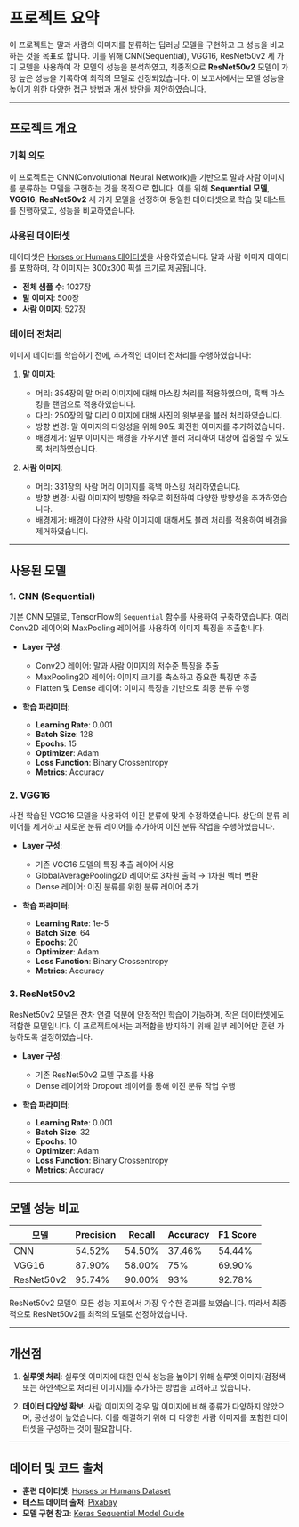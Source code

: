 # 프로젝트 요약

이 프로젝트는 말과 사람의 이미지를 분류하는 딥러닝 모델을 구현하고 그 성능을 비교하는 것을 목표로 합니다. 이를 위해 CNN(Sequential), VGG16, ResNet50v2 세 가지 모델을 사용하여 각 모델의 성능을 분석하였고, 최종적으로 **ResNet50v2** 모델이 가장 높은 성능을 기록하여 최적의 모델로 선정되었습니다. 이 보고서에서는 모델 성능을 높이기 위한 다양한 접근 방법과 개선 방안을 제안하였습니다.

---

## 프로젝트 개요

### 기획 의도

이 프로젝트는 CNN(Convolutional Neural Network)을 기반으로 말과 사람 이미지를 분류하는 모델을 구현하는 것을 목적으로 합니다. 이를 위해 **Sequential 모델**, **VGG16**, **ResNet50v2** 세 가지 모델을 선정하여 동일한 데이터셋으로 학습 및 테스트를 진행하였고, 성능을 비교하였습니다.

### 사용된 데이터셋

데이터셋은 [Horses or Humans 데이터셋](https://laurencemoroney.com/datasets.html)을 사용하였습니다. 말과 사람 이미지 데이터를 포함하며, 각 이미지는 300x300 픽셀 크기로 제공됩니다.

- **전체 샘플 수**: 1027장
- **말 이미지**: 500장
- **사람 이미지**: 527장

### 데이터 전처리

이미지 데이터를 학습하기 전에, 추가적인 데이터 전처리를 수행하였습니다:

1. **말 이미지**:

   - 머리: 354장의 말 머리 이미지에 대해 마스킹 처리를 적용하였으며, 흑백 마스킹을 랜덤으로 적용하였습니다.
   - 다리: 250장의 말 다리 이미지에 대해 사진의 윗부분을 블러 처리하였습니다.
   - 방향 변경: 말 이미지의 다양성을 위해 90도 회전한 이미지를 추가하였습니다.
   - 배경제거: 일부 이미지는 배경을 가우시안 블러 처리하여 대상에 집중할 수 있도록 처리하였습니다.

2. **사람 이미지**:
   - 머리: 331장의 사람 머리 이미지를 흑백 마스킹 처리하였습니다.
   - 방향 변경: 사람 이미지의 방향을 좌우로 회전하여 다양한 방향성을 추가하였습니다.
   - 배경제거: 배경이 다양한 사람 이미지에 대해서도 블러 처리를 적용하여 배경을 제거하였습니다.

---

## 사용된 모델

### 1. CNN (Sequential)

기본 CNN 모델로, TensorFlow의 `Sequential` 함수를 사용하여 구축하였습니다. 여러 Conv2D 레이어와 MaxPooling 레이어를 사용하여 이미지 특징을 추출합니다.

- **Layer 구성**:

  - Conv2D 레이어: 말과 사람 이미지의 저수준 특징을 추출
  - MaxPooling2D 레이어: 이미지 크기를 축소하고 중요한 특징만 추출
  - Flatten 및 Dense 레이어: 이미지 특징을 기반으로 최종 분류 수행

- **학습 파라미터**:
  - **Learning Rate**: 0.001
  - **Batch Size**: 128
  - **Epochs**: 15
  - **Optimizer**: Adam
  - **Loss Function**: Binary Crossentropy
  - **Metrics**: Accuracy

### 2. VGG16

사전 학습된 VGG16 모델을 사용하여 이진 분류에 맞게 수정하였습니다. 상단의 분류 레이어를 제거하고 새로운 분류 레이어를 추가하여 이진 분류 작업을 수행하였습니다.

- **Layer 구성**:

  - 기존 VGG16 모델의 특징 추출 레이어 사용
  - GlobalAveragePooling2D 레이어로 3차원 출력 → 1차원 벡터 변환
  - Dense 레이어: 이진 분류를 위한 분류 레이어 추가

- **학습 파라미터**:
  - **Learning Rate**: 1e-5
  - **Batch Size**: 64
  - **Epochs**: 20
  - **Optimizer**: Adam
  - **Loss Function**: Binary Crossentropy
  - **Metrics**: Accuracy

### 3. ResNet50v2

ResNet50v2 모델은 잔차 연결 덕분에 안정적인 학습이 가능하며, 작은 데이터셋에도 적합한 모델입니다. 이 프로젝트에서는 과적합을 방지하기 위해 일부 레이어만 훈련 가능하도록 설정하였습니다.

- **Layer 구성**:

  - 기존 ResNet50v2 모델 구조를 사용
  - Dense 레이어와 Dropout 레이어를 통해 이진 분류 작업 수행

- **학습 파라미터**:
  - **Learning Rate**: 0.001
  - **Batch Size**: 32
  - **Epochs**: 10
  - **Optimizer**: Adam
  - **Loss Function**: Binary Crossentropy
  - **Metrics**: Accuracy

---

## 모델 성능 비교

| 모델       | Precision | Recall | Accuracy | F1 Score |
| ---------- | --------- | ------ | -------- | -------- |
| CNN        | 54.52%    | 54.50% | 37.46%   | 54.44%   |
| VGG16      | 87.90%    | 58.00% | 75%      | 69.90%   |
| ResNet50v2 | 95.74%    | 90.00% | 93%      | 92.78%   |

ResNet50v2 모델이 모든 성능 지표에서 가장 우수한 결과를 보였습니다. 따라서 최종적으로 ResNet50v2를 최적의 모델로 선정하였습니다.

---

## 개선점

1. **실루엣 처리**:
   실루엣 이미지에 대한 인식 성능을 높이기 위해 실루엣 이미지(검정색 또는 하얀색으로 처리된 이미지)를 추가하는 방법을 고려하고 있습니다.

2. **데이터 다양성 확보**:
   사람 이미지의 경우 말 이미지에 비해 종류가 다양하지 않았으며, 공선성이 높았습니다. 이를 해결하기 위해 더 다양한 사람 이미지를 포함한 데이터셋을 구성하는 것이 필요합니다.

---

## 데이터 및 코드 출처

- **훈련 데이터셋**: [Horses or Humans Dataset](https://laurencemoroney.com/datasets.html)
- **테스트 데이터 출처**: [Pixabay](https://pixabay.com/ko/)
- **모델 구현 참고**: [Keras Sequential Model Guide](https://keras.io/guides/sequential_model/)
